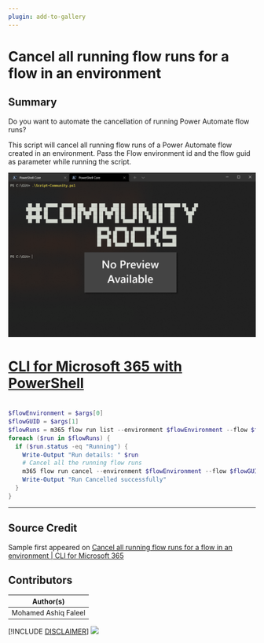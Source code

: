 ```yaml
---
plugin: add-to-gallery
---
```


# Cancel all running flow runs for a flow in an environment

## Summary

Do you want to automate the cancellation of running Power Automate flow runs?

This script will cancel all running flow runs of a Power Automate flow created in an environment. Pass the Flow environment id and the flow guid as parameter while running the script.

![Example Screenshot](assets/example.png)

# [CLI for Microsoft 365 with PowerShell](#tab/cli-m365-ps)
```powershell

$flowEnvironment = $args[0]
$flowGUID = $args[1]
$flowRuns = m365 flow run list --environment $flowEnvironment --flow $flowGUID --output json | ConvertFrom-Json
foreach ($run in $flowRuns) {
  if ($run.status -eq "Running") {
    Write-Output "Run details: " $run
    # Cancel all the running flow runs
    m365 flow run cancel --environment $flowEnvironment --flow $flowGUID --name $run.name --confirm
    Write-Output "Run Cancelled successfully"
  }
}

```
***

## Source Credit

Sample first appeared on [Cancel all running flow runs for a flow in an environment | CLI for Microsoft 365](https://pnp.github.io/cli-microsoft365/sample-scripts/flow/cancel-all-running-flow-runs/)

## Contributors

| Author(s) |
|-----------|
| Mohamed Ashiq Faleel |


[!INCLUDE [DISCLAIMER](../../docfx/includes/DISCLAIMER.md)]
<img src="https://telemetry.sharepointpnp.com/script-samples/scripts/flow-cancel-all-running-flow-runs" aria-hidden="true" />